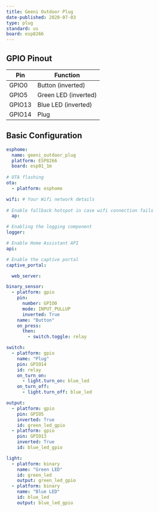 ```yaml
---
title: Geeni Outdoor Plug
date-published: 2020-07-03
type: plug
standard: us
board: esp8266
---
```


## GPIO Pinout

| Pin    | Function             |
| ------ | -------------------- |
| GPIO0  | Button (inverted)    |
| GPIO5  | Green LED (inverted) |
| GPIO13 | Blue LED (inverted)  |
| GPIO14 | Plug                 |

## Basic Configuration

```yaml
esphome:
  name: geeni_outdoor_plug
  platform: ESP8266
  board: esp01_1m
   
# OTA flashing
ota:
  - platform: esphome

wifi: # Your Wifi network details
  
# Enable fallback hotspot in case wifi connection fails  
  ap:

# Enabling the logging component
logger:

# Enable Home Assistant API
api:

# Enable the captive portal
captive_portal:

  web_server:

binary_sensor:
  - platform: gpio
    pin:
      number: GPIO0
      mode: INPUT_PULLUP
      inverted: True
    name: "Button"
    on_press:
      then:
        - switch.toggle: relay

switch:
  - platform: gpio
    name: "Plug"
    pin: GPIO14
    id: relay
    on_turn_on:
      - light.turn_on: blue_led
    on_turn_off:
      - light.turn_off: blue_led

output:
  - platform: gpio
    pin: GPIO5
    inverted: True
    id: green_led_gpio
  - platform: gpio
    pin: GPIO13
    inverted: True
    id: blue_led_gpio

light:
  - platform: binary
    name: "Green LED"
    id: green_led
    output: green_led_gpio
  - platform: binary
    name: "Blue LED"
    id: blue_led
    output: blue_led_gpio
```
